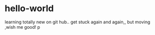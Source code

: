 # hello-world
learning
totally new on git hub.. get stuck again and again,, but moving ,wish me good! p
